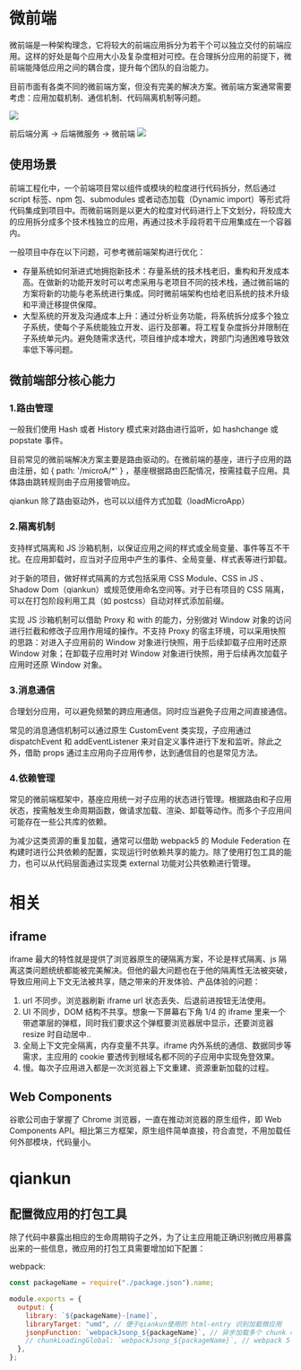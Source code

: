 # 微前端

微前端是一种架构理念，它将较大的前端应用拆分为若干个可以独立交付的前端应用。这样的好处是每个应用大小及复杂度相对可控。在合理拆分应用的前提下，微前端能降低应用之间的耦合度，提升每个团队的自治能力。

目前市面有各类不同的微前端方案，但没有完美的解决方案。微前端方案通常需要考虑：应用加载机制、通信机制、代码隔离机制等问题。

![](https://user-images.githubusercontent.com/17002181/149610173-ea936a56-98a1-416f-a2e5-9058574b32cb.png)

前后端分离 -> 后端微服务 -> 微前端
![](https://pic3.zhimg.com/80/v2-9b485b98d93c3e9daadbbc2765d22b0a_1440w.jpg)

## 使用场景

前端工程化中，一个前端项目常以组件或模块的粒度进行代码拆分，然后通过 script 标签、npm 包、submodules 或者动态加载（Dynamic import）等形式将代码集成到项目中。而微前端则是以更大的粒度对代码进行上下文划分，将较庞大的应用拆分成多个技术栈独立的应用，再通过技术手段将若干应用集成在一个容器内。

一般项目中存在以下问题，可参考微前端架构进行优化：

- 存量系统如何渐进式地拥抱新技术：存量系统的技术栈老旧，重构和开发成本高。在做新的功能开发时可以考虑采用与老项目不同的技术栈，通过微前端的方案将新的功能与老系统进行集成。同时微前端架构也给老旧系统的技术升级和平滑迁移提供保障。
- 大型系统的开发及沟通成本上升：通过分析业务功能，将系统拆分成多个独立子系统，使每个子系统能独立开发、运行及部署。将工程复杂度拆分并限制在子系统单元内。避免随需求迭代，项目维护成本增大，跨部门沟通困难导致效率低下等问题。

## 微前端部分核心能力 ​

### 1.路由管理

一般我们使用 Hash 或者 History 模式来对路由进行监听，如 hashchange 或 popstate 事件。

目前常见的微前端解决方案主要是路由驱动的。在微前端的基座，进行子应用的路由注册，如 { path: '/microA/\*' } ，基座根据路由匹配情况，按需挂载子应用。具体路由跳转规则由子应用接管响应。

qiankun 除了路由驱动外，也可以以组件方式加载（loadMicroApp）

### 2.隔离机制

支持样式隔离和 JS 沙箱机制，以保证应用之间的样式或全局变量、事件等互不干扰。在应用卸载时，应当对子应用中产生的事件、全局变量、样式表等进行卸载。

对于新的项目，做好样式隔离的方式包括采用 CSS Module、CSS in JS 、Shadow Dom（qiankun）或规范使用命名空间等。对于已有项目的 CSS 隔离，可以在打包阶段利用工具（如 postcss）自动对样式添加前缀。

实现 JS 沙箱机制可以借助 Proxy 和 with 的能力，分别做对 Window 对象的访问进行拦截和修改子应用作用域的操作。不支持 Proxy 的宿主环境，可以采用快照的思路：对进入子应用前的 Window 对象进行快照，用于后续卸载子应用时还原 Window 对象；在卸载子应用时对 Window 对象进行快照，用于后续再次加载子应用时还原 Window 对象。

### 3.消息通信

合理划分应用，可以避免频繁的跨应用通信。同时应当避免子应用之间直接通信。

常见的消息通信机制可以通过原生 CustomEvent 类实现，子应用通过 dispatchEvent 和 addEventListener 来对自定义事件进行下发和监听。除此之外，借助 props 通过主应用向子应用传参，达到通信目的也是常见方法。

### 4.依赖管理

常见的微前端框架中，基座应用统一对子应用的状态进行管理。根据路由和子应用状态，按需触发生命周期函数，做请求加载、渲染、卸载等动作。而多个子应用间可能存在一些公共库的依赖。

为减少这类资源的重复加载，通常可以借助 webpack5 的 Module Federation 在构建时进行公共依赖的配置，实现运行时依赖共享的能力。除了使用打包工具的能力，也可以从代码层面通过实现类 external 功能对公共依赖进行管理。

# 相关

## iframe

iframe 最大的特性就是提供了浏览器原生的硬隔离方案，不论是样式隔离、js 隔离这类问题统统都能被完美解决。但他的最大问题也在于他的隔离性无法被突破，导致应用间上下文无法被共享，随之带来的开发体验、产品体验的问题：

1. url 不同步。浏览器刷新 iframe url 状态丢失、后退前进按钮无法使用。
2. UI 不同步，DOM 结构不共享。想象一下屏幕右下角 1/4 的 iframe 里来一个带遮罩层的弹框，同时我们要求这个弹框要浏览器居中显示，还要浏览器 resize 时自动居中..
3. 全局上下文完全隔离，内存变量不共享。iframe 内外系统的通信、数据同步等需求，主应用的 cookie 要透传到根域名都不同的子应用中实现免登效果。
4. 慢。每次子应用进入都是一次浏览器上下文重建、资源重新加载的过程。

## Web Components

谷歌公司由于掌握了 Chrome 浏览器，一直在推动浏览器的原生组件，即 Web Components API。相比第三方框架，原生组件简单直接，符合直觉，不用加载任何外部模块，代码量小。

# qiankun

## 配置微应用的打包工具

除了代码中暴露出相应的生命周期钩子之外，为了让主应用能正确识别微应用暴露出来的一些信息，微应用的打包工具需要增加如下配置：

webpack:

```js
const packageName = require("./package.json").name;

module.exports = {
  output: {
    library: `${packageName}-[name]`,
    libraryTarget: "umd", // 便于qiankun使用的 html-entry 识别加载微应用
    jsonpFunction: `webpackJsonp_${packageName}`, // 异步加载多个 chunk 时（同一网页多个 webpack runtime），避免命名冲突
    // chunkLoadingGlobal: `webpackJsonp_${packageName}`, // webpack 5 已将 output.jsonpFunction 更名为 output.chunkLoadingGlobal​​​​​​​
  },
};
```
